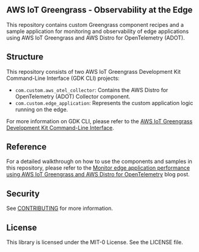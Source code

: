 ## AWS IoT Greengrass - Observability at the Edge

This repository contains custom Greengrass component recipes and a sample application for monitoring and observability of edge applications using AWS IoT Greengrass and AWS Distro for OpenTelemetry (ADOT).

## Structure

This repository consists of two AWS IoT Greengrass Development Kit Command-Line Interface (GDK CLI) projects:

- `com.custom.aws_otel_collector`: Contains the AWS Distro for OpenTelemetry (ADOT) Collector component.
- `com.custom.edge_application`: Represents the custom application logic running on the edge.

For more information on GDK CLI, please refer to the [AWS IoT Greengrass Development Kit Command-Line Interface](https://docs.aws.amazon.com/greengrass/v2/developerguide/greengrass-development-kit-cli.html).

## Reference

For a detailed walkthrough on how to use the components and samples in this repository, please refer to the [Monitor edge application performance using AWS IoT Greengrass and AWS Distro for OpenTelemetry](https://aws.amazon.com/blogs/iot/monitor-edge-application-performance-using-aws-iot-greengrass-and-aws-distro-for-opentelemetry/) blog post.

## Security

See [CONTRIBUTING](CONTRIBUTING.md#security-issue-notifications) for more information.

## License

This library is licensed under the MIT-0 License. See the LICENSE file.

